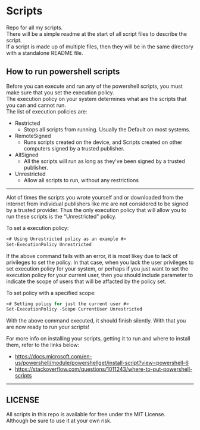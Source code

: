 # Scripts
Repo for all my scripts.  
There will be a simple readme at the start of all script files to describe the script.  
If a script is made up of multiple files, then they will be in the same directory with a standalone README file.  

## How to run powershell scripts
Before you can execute and run any of the powershell scripts, you must make sure that you set the execution policy.  
The execution policy on your system determines what are the scripts that you can and cannot run.  
The list of execution policies are:
- Restricted
    - Stops all scripts from running. Usually the Default on most systems.
- RemoteSigned
    -  Runs scripts created on the device, and Scripts created on other computers signed by a trusted publisher.
- AllSigned
    - All the scripts will run as long as they've been signed by a trusted publisher.
- Unrestricted
    - Allow all scripts to run, without any restrictions
---
Alot of times the scripts you wrote yourself and or downloaded from the internet from individual publishers like me are not considered to be signed by a trusted provider. Thus the only execution policy that will allow you to run these scripts is the "Unrestricted" policy.  

To set a execution policy:
```ps
<# Using Unrestricted policy as an example #>
Set-ExecutionPolicy Unrestricted
```
If the above command fails with an error, it is most likey due to lack of privileges to set the policy. In that case, when you lack the user privileges to set execution policy for your system, or perhaps if you just want to set the execution policy for your current user, then you should include parameter to indicate the scope of users that will be affacted by the policy set.  
  
To set policy with a specified scope:
```ps
<# Setting policy for just the current user #>
Set-ExecutionPolicy -Scope CurrentUser Unrestricted
```
With the above command executed, it should finish silently. With that you are now ready to run your scripts!  

For more info on installing your scripts, getting it to run and where to install them, refer to the links below:
- <https://docs.microsoft.com/en-us/powershell/module/powershellget/install-script?view=powershell-6>
- <https://stackoverflow.com/questions/1011243/where-to-put-powershell-scripts>

---
## LICENSE
All scripts in this repo is available for free under the MIT License.  
Although be sure to use it at your own risk.